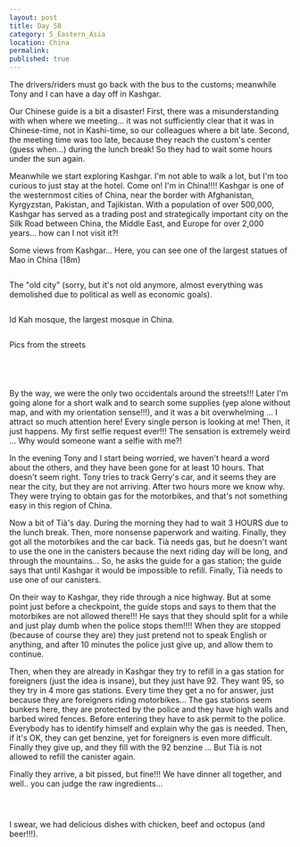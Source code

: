 ```yaml
---
layout: post
title: Day 58
category: 5_Eastern_Asia
location: China
permalink: 
published: true
---
```


The drivers/riders must go back with the bus to the customs; meanwhile Tony and I can have a day off in Kashgar.

Our Chinese guide is a bit a disaster! First, there was a misunderstanding with when where we meeting... it was not sufficiently clear that it was in Chinese-time, not in Kashi-time, so our colleagues where a bit late. Second, the meeting time was too late, because they reach the custom's center (guess when...) during the lunch break! So they had to wait some hours under the sun again.

Meanwhile we start exploring Kashgar. I'm not able to walk a lot, but I'm too curious to just stay at the hotel. Come on! I'm in China!!!! Kashgar is one of the westernmost cities of China, near the border with Afghanistan, Kyrgyzstan, Pakistan, and Tajikistan. With a population of over 500,000, Kashgar has served as a trading post and strategically important city on the Silk Road between China, the Middle East, and Europe for over 2,000 years... how can I not visit it?!

Some views from Kashgar... Here, you can see one of the largest statues of Mao in China (18m)

<p><a
href="https://lh3.googleusercontent.com/KA2D4c55Q_qyk-Gj1qqh7g53pCdq1_jolVTqon8D6PUooUlhaZHH-Nn0Mn-8qZjTXwo5UyUvehxfI_NOs-z6oxieYs9SaynpcF-pQ6eULl1A1s21MVkhKW2dEZ6tosytZyKplyZgy5cQJPSukAyVjdVIcQx62CxaMZqiVkeu1zKdDkll9zeh_uiVRgdsu5bD0hMzQHMvbRwUN673wp-OTDlZwnqj7n7Ar9qWwpFnrfqav7EDOVrQz3HUrfQc5BgL2r6RDvvgHEbK5wmzi3Gn6u1a_mf0Q-PAsQT_JWHtTyJjLoXyOjPeD3bY5r9qU6iwJ2-2LqjwmVOnmiDjRy6vqp-f0mteqWm_vxOjtpzgE_2WuQhBb5S5vcd8nc1hqmGHiFNSPKq3lue2o4AU4_o9xqsKsv2JaTIKoF5JwXWY-38viK_9WcRmZskgHPq-P9wN6Rj7WNfKw9VqDJhRRooYMJ3zxNbNt62mf9-lXjssx8VUlH65r1X1Jm8DFwRtuAfzvARbnbGL22I53xs-Pkg5w-udOE1FlvpOAd5p_aHkRDu3VtxIOYOIEzCeic7lvNWoMGTfFbQt42mPxVOv6TwwnlwLev-GrRIhDq66QHzyKVOu-4D7i13AwType9edrIbW7eNU_1xPG7ZmA9AziUAsbynohDGwpCw1JxJef1cZqiJu4A-37tYfcOq8Ag=w1184-h789-no"><img 
src="https://lh3.googleusercontent.com/KA2D4c55Q_qyk-Gj1qqh7g53pCdq1_jolVTqon8D6PUooUlhaZHH-Nn0Mn-8qZjTXwo5UyUvehxfI_NOs-z6oxieYs9SaynpcF-pQ6eULl1A1s21MVkhKW2dEZ6tosytZyKplyZgy5cQJPSukAyVjdVIcQx62CxaMZqiVkeu1zKdDkll9zeh_uiVRgdsu5bD0hMzQHMvbRwUN673wp-OTDlZwnqj7n7Ar9qWwpFnrfqav7EDOVrQz3HUrfQc5BgL2r6RDvvgHEbK5wmzi3Gn6u1a_mf0Q-PAsQT_JWHtTyJjLoXyOjPeD3bY5r9qU6iwJ2-2LqjwmVOnmiDjRy6vqp-f0mteqWm_vxOjtpzgE_2WuQhBb5S5vcd8nc1hqmGHiFNSPKq3lue2o4AU4_o9xqsKsv2JaTIKoF5JwXWY-38viK_9WcRmZskgHPq-P9wN6Rj7WNfKw9VqDJhRRooYMJ3zxNbNt62mf9-lXjssx8VUlH65r1X1Jm8DFwRtuAfzvARbnbGL22I53xs-Pkg5w-udOE1FlvpOAd5p_aHkRDu3VtxIOYOIEzCeic7lvNWoMGTfFbQt42mPxVOv6TwwnlwLev-GrRIhDq66QHzyKVOu-4D7i13AwType9edrIbW7eNU_1xPG7ZmA9AziUAsbynohDGwpCw1JxJef1cZqiJu4A-37tYfcOq8Ag=w1184-h789-no" class="oversize" alt=""></a></p>

The "old city" (sorry, but it's not old anymore, almost everything was demolished due to political as well as economic goals).

<p><a
href="https://lh3.googleusercontent.com/RnS24AhHgW838-rOwXNeWY3zVL5KdOB1YFm0TUU0UyFHVFo-aThrWJw2R-y4KzCEEWO5YVQMpmxcXLaY67YAUtNtW3BqXuRurDbQvVQCVXZtb1GuOfqzsbDWqFbMyIg11BiNNHw8qFmTOf1FUDAFrT5-YA5tOsB_qG4TMU10GiXQgKlIpO2lB6NfsGInAr-TaaNH0D_-yqYcaGfRuNjtJWHqEtPaKrf0y1alJqT7zvNf9glg6fwsekexHvvxuZWkQH_abNOliB81R-LLx9ROC-3vii2zCQpKqo5sUCrFitFBNyxCkfLgKzoOPX_CILw4Pfsf66iN_OEfiC8us8wLzDS8RKlvMsh4hvH2tpC8_feKZ5r1GPXy6ZQtEZlAkEEfjdm0tx7szPGc90lO-P4CNLFKv6WFnhmW2fC0BCLIyyQ7O5ra8038xR5yvc1v7Gw98H7GoZlya4SxsDXvp0kF-2Q5F8S2GdxgxO1AlItPtHbLOYwGiAEQTrzz742qZah3w5QAepxQnsuDwrY0Mz3F37P_HAggy-aT0wK-WxWyC5hcQ8p2xEaYaNnT_hJLqCpmngoVk4QXoPpPZ4ltxLSSS4JKh0UNZ5ZH5VBxDrbVF9xDAD_SWdAu8tahTqcmKKmB8ZqkWhWWX8nzdYqRkYJ2G8r5rnRXl8d57_GycCJHuzYNLNmtKXGz3oUbUg=w1051-h788-no"><img 
src="https://lh3.googleusercontent.com/RnS24AhHgW838-rOwXNeWY3zVL5KdOB1YFm0TUU0UyFHVFo-aThrWJw2R-y4KzCEEWO5YVQMpmxcXLaY67YAUtNtW3BqXuRurDbQvVQCVXZtb1GuOfqzsbDWqFbMyIg11BiNNHw8qFmTOf1FUDAFrT5-YA5tOsB_qG4TMU10GiXQgKlIpO2lB6NfsGInAr-TaaNH0D_-yqYcaGfRuNjtJWHqEtPaKrf0y1alJqT7zvNf9glg6fwsekexHvvxuZWkQH_abNOliB81R-LLx9ROC-3vii2zCQpKqo5sUCrFitFBNyxCkfLgKzoOPX_CILw4Pfsf66iN_OEfiC8us8wLzDS8RKlvMsh4hvH2tpC8_feKZ5r1GPXy6ZQtEZlAkEEfjdm0tx7szPGc90lO-P4CNLFKv6WFnhmW2fC0BCLIyyQ7O5ra8038xR5yvc1v7Gw98H7GoZlya4SxsDXvp0kF-2Q5F8S2GdxgxO1AlItPtHbLOYwGiAEQTrzz742qZah3w5QAepxQnsuDwrY0Mz3F37P_HAggy-aT0wK-WxWyC5hcQ8p2xEaYaNnT_hJLqCpmngoVk4QXoPpPZ4ltxLSSS4JKh0UNZ5ZH5VBxDrbVF9xDAD_SWdAu8tahTqcmKKmB8ZqkWhWWX8nzdYqRkYJ2G8r5rnRXl8d57_GycCJHuzYNLNmtKXGz3oUbUg=w1051-h788-no" class="oversize" alt=""></a></p>

Id Kah mosque, the largest mosque in China.

<p><a
href="https://lh3.googleusercontent.com/xaSoiJq371Jk35R32XvMy7QxGWWOeKXSTUyji6e-22U3jv3myvvZWZDVEy4Lo7xUXzoQ_aNclsr_4cV16i7_r4l0Wl-KwfVjUY2J3vm6iUAUyq1o0AGpTYop_QQpyjpg2jBKPuKmXbStvUhaARedqfC1ZDpg4VYok_tQvmA8a2FnuopUd0enL6E_eQ24DZY8fBsHQ3q9E7ZE_9DokzJE-hs22CkqCkp_N0QSV_sVGY8Lf85jqCx86AZ1b4edHOEBD_gj8f2n4zVgcat1Qt-Q1nCWnCOcwlH7N3i8okyIWWUOjKVbsrgYM4pVWKCtV02CjKNzqRs2Mr2fh7tO14y9Wk_OXGS0qaW_VKH6ngLr-QkGQFH35Ki595UAuUEUpUcykCAjoMwhg5jmHA8GsC2IHmrCqECrqwreyB_n1pDBdMO-RItebfEgBTXm_5f9K1Ruhxl0OY3K1Z3QFstlklhnecADFnSe8aUdhLA3YPZvT5h4R1Lmbg_0dQOcVun-GIN0xv4C_OdBlmzcPOhE9yUDpEik-1aIuh-ugm7ErK7wkYKxLEg0FfAkHYr1JKzskMTVewd3ExOuuFAKmsAPxYuOGeiFTV8-O4PaUc4coO6OzPxVUR299ZDMhRv6cDgVv6IIVMhTzHNLXBnmE2HJJWEUwVODPVZGG_urMnjeJ_cG3trCzpORT70-ZeYasQ=w1052-h789-no"><img 
src="https://lh3.googleusercontent.com/xaSoiJq371Jk35R32XvMy7QxGWWOeKXSTUyji6e-22U3jv3myvvZWZDVEy4Lo7xUXzoQ_aNclsr_4cV16i7_r4l0Wl-KwfVjUY2J3vm6iUAUyq1o0AGpTYop_QQpyjpg2jBKPuKmXbStvUhaARedqfC1ZDpg4VYok_tQvmA8a2FnuopUd0enL6E_eQ24DZY8fBsHQ3q9E7ZE_9DokzJE-hs22CkqCkp_N0QSV_sVGY8Lf85jqCx86AZ1b4edHOEBD_gj8f2n4zVgcat1Qt-Q1nCWnCOcwlH7N3i8okyIWWUOjKVbsrgYM4pVWKCtV02CjKNzqRs2Mr2fh7tO14y9Wk_OXGS0qaW_VKH6ngLr-QkGQFH35Ki595UAuUEUpUcykCAjoMwhg5jmHA8GsC2IHmrCqECrqwreyB_n1pDBdMO-RItebfEgBTXm_5f9K1Ruhxl0OY3K1Z3QFstlklhnecADFnSe8aUdhLA3YPZvT5h4R1Lmbg_0dQOcVun-GIN0xv4C_OdBlmzcPOhE9yUDpEik-1aIuh-ugm7ErK7wkYKxLEg0FfAkHYr1JKzskMTVewd3ExOuuFAKmsAPxYuOGeiFTV8-O4PaUc4coO6OzPxVUR299ZDMhRv6cDgVv6IIVMhTzHNLXBnmE2HJJWEUwVODPVZGG_urMnjeJ_cG3trCzpORT70-ZeYasQ=w1052-h789-no" class="oversize" alt=""></a></p>

Pics from the streets

<p><a
href="https://lh3.googleusercontent.com/1KRTwCjS-4yTG2ozXmN0vjM0GkMzSBt4MXj0kscgsyFl73biRxCCL9gzwZ9-U62dhUN-BYlKIT9_iCohxEhZSH7-KqYbV2UQK0KvYbqxMF_B6Oe9u5Yp9PkuFD_7w8wRgJm91sNiU27S2DPqv90wzlfN4DrE5R9rVdp3VTItgbh5VxvAC-U7DrAxDB4lHtIKdo1XMPLcfEsYQ0VmwW5Bn-sQ8yxq5Zay7pDTQPxAVZXp5zIT7twSFEoAgALyyWEKRP3bdZ91hXcqmkm6283lwe_Qa9V0257T_-2vcJqHdwCHKJSwvTnSUIQe02gP0jIixcJmL2xekgFKBVEJSsxR5SXgoy4iqzEH7syNSuZ7_P_y_lYUNxvGzXttVZngmKRhyegMEeo-D0-AxPAyyqzzTEPjgjppA3In6FNRO2zvt7SJH_3PTjpmfJGuN-CMxvlSjETNEY_yc8vGQabAmplLP9CFfASxyvdC_CIvkESjJSB5RCJ0KciJmukxUmeB1UwhWftaMyNzTUXEUfY0oEteyK98YqV8eQuMWklJFO_8EpyQiiRLuHfIuXqMhO3gMt_dh1b3AXsVO2zzsle7AjEaNTBWDnBqgvAtRKJNR_wyy-2H77tajzL0PieErIj1TaltlKT-PpwWZ8YgdOjsarGfwe9VsdHArlTgjH8w1WqUBLiClOOD1YNO77WcsA=w840-h630-no"><img 
src="https://lh3.googleusercontent.com/1KRTwCjS-4yTG2ozXmN0vjM0GkMzSBt4MXj0kscgsyFl73biRxCCL9gzwZ9-U62dhUN-BYlKIT9_iCohxEhZSH7-KqYbV2UQK0KvYbqxMF_B6Oe9u5Yp9PkuFD_7w8wRgJm91sNiU27S2DPqv90wzlfN4DrE5R9rVdp3VTItgbh5VxvAC-U7DrAxDB4lHtIKdo1XMPLcfEsYQ0VmwW5Bn-sQ8yxq5Zay7pDTQPxAVZXp5zIT7twSFEoAgALyyWEKRP3bdZ91hXcqmkm6283lwe_Qa9V0257T_-2vcJqHdwCHKJSwvTnSUIQe02gP0jIixcJmL2xekgFKBVEJSsxR5SXgoy4iqzEH7syNSuZ7_P_y_lYUNxvGzXttVZngmKRhyegMEeo-D0-AxPAyyqzzTEPjgjppA3In6FNRO2zvt7SJH_3PTjpmfJGuN-CMxvlSjETNEY_yc8vGQabAmplLP9CFfASxyvdC_CIvkESjJSB5RCJ0KciJmukxUmeB1UwhWftaMyNzTUXEUfY0oEteyK98YqV8eQuMWklJFO_8EpyQiiRLuHfIuXqMhO3gMt_dh1b3AXsVO2zzsle7AjEaNTBWDnBqgvAtRKJNR_wyy-2H77tajzL0PieErIj1TaltlKT-PpwWZ8YgdOjsarGfwe9VsdHArlTgjH8w1WqUBLiClOOD1YNO77WcsA=w840-h630-no" class="oversize" alt=""></a></p>

<p><a
href="https://lh3.googleusercontent.com/E4_SdJgHknNnF7MK5Ox_Q3QC6G_60md0V68ONGKY1vERcnVU9znEL9kOlH6hd2QUGeVDfsG6o3eyVUW-28Bw85tssQcxafbUyeoURlVXRmTnsPv2aD_qWK4NGeXbhrYMA0B0d8EdWRDeZStmZZQudP2JPTfUyRdTc-WGSGq2V8Tzv2ioT1DfkQhIdqsxszI5S3mg5KOMrQalkq-OA-4qlM-QO9wf-86Nln2qDgpviBZE88WtRQpnAhxIH1vnD3IbttCKvhnKI0YOKniQWka4wvow5oNypNLuL2t8gDL5ws4svYgM81mKvPH5zg5GtDN1NrPtEMkLTzB4Dc7GWIx2vDHTX-Z_hFIIY7vOwUI-7PIM_dpTxrhnckgiEKuGrubSSsn9QINOmk9smiDPRGRWyaTsv3v3PvK38bQb842_fYQh-SVIMttNP36AAeS0gviWpdIN7D8-v7P_Wr7QTnq2htOs7uxn3N1BjadqFGD21bd65rb7tDi7RibbnxV9HPmTsh6DiSWHJuFZC3Tsl76ssobRpIiqqm1-jrURnSDpJJgBqntOrEnLoaNfRynwmt8sVPEwrwl55yRbSfCyZAHWi5saQ-bzQ1yD8rU9bMaWTbKNbM332Ik-ch_KOrgACdKKAvb0W_3LO1-vjNn-w4mn7zo1AizMjd7xV2K8gTf93lgwNIsR-YK-kpX0tA=w1052-h789-no"><img 
src="https://lh3.googleusercontent.com/E4_SdJgHknNnF7MK5Ox_Q3QC6G_60md0V68ONGKY1vERcnVU9znEL9kOlH6hd2QUGeVDfsG6o3eyVUW-28Bw85tssQcxafbUyeoURlVXRmTnsPv2aD_qWK4NGeXbhrYMA0B0d8EdWRDeZStmZZQudP2JPTfUyRdTc-WGSGq2V8Tzv2ioT1DfkQhIdqsxszI5S3mg5KOMrQalkq-OA-4qlM-QO9wf-86Nln2qDgpviBZE88WtRQpnAhxIH1vnD3IbttCKvhnKI0YOKniQWka4wvow5oNypNLuL2t8gDL5ws4svYgM81mKvPH5zg5GtDN1NrPtEMkLTzB4Dc7GWIx2vDHTX-Z_hFIIY7vOwUI-7PIM_dpTxrhnckgiEKuGrubSSsn9QINOmk9smiDPRGRWyaTsv3v3PvK38bQb842_fYQh-SVIMttNP36AAeS0gviWpdIN7D8-v7P_Wr7QTnq2htOs7uxn3N1BjadqFGD21bd65rb7tDi7RibbnxV9HPmTsh6DiSWHJuFZC3Tsl76ssobRpIiqqm1-jrURnSDpJJgBqntOrEnLoaNfRynwmt8sVPEwrwl55yRbSfCyZAHWi5saQ-bzQ1yD8rU9bMaWTbKNbM332Ik-ch_KOrgACdKKAvb0W_3LO1-vjNn-w4mn7zo1AizMjd7xV2K8gTf93lgwNIsR-YK-kpX0tA=w1052-h789-no" class="oversize" alt=""></a></p>

<p><a
href="https://lh3.googleusercontent.com/fFVLKJieKz47RUf5G-ORRqdiAHDXZkh_LbRzGV1dd2eyLGuE_thJ_a0rTDfHr8Rb7Bm28aXrsEGBdqmCTzm4xpqPyHc3Px6ATRgykfcqpKBECplz3NgG1xO0K6M6U48taQ3nUj-KV644n-bSxazkauCcJ5BDqExXIv6zp4a_p7M47ELaWDtjBtTFQ6dOdLHBAZU5KjLGj5z7VCkmIQ8Cq2HJDwrZ0QuwlrulPMj9YYe2dYCW0uImzO9T6OPNq794TPLTmBjTMwGtleUMIOPtY1oK_PQW11WLfhZOPQFe5jRYoMYlXJouNaYBlDhS8mG6wd-axhXV84vh2i12P_eO1v4USeT0WCqZXX65S61XPKOaa0a0soAn3xqHXHz1j092TMwHOZ3AAdM1SytKVCykOp5u5DEqRRFpi0IYHZP4NpPHhcz4Z9YytZVYAy4EqsORDEgI24JQMpHYj3zYCWH52LhGpGbQ6urQQ_MCrJmmvdq7an6ypXR0emzseauoyQagT67Qfo23JhCYohbm7Mv2dA3KWrFBrw64Ht4I6vD31KG7xawn3_DzcfVTfI4kYe4MEhPqJEZrn2cHUccJPRkVgMEZ9PeHph2kB8jt2F2Pl1ntOZlJVjeGJwfLg0gg8iBVONGPJW6ScpLGqBVqPA4uxkuTuPkXS--MGfFOqzIBu0SeTpj2lm5WjqbqkQ=w840-h630-no"><img 
src="https://lh3.googleusercontent.com/fFVLKJieKz47RUf5G-ORRqdiAHDXZkh_LbRzGV1dd2eyLGuE_thJ_a0rTDfHr8Rb7Bm28aXrsEGBdqmCTzm4xpqPyHc3Px6ATRgykfcqpKBECplz3NgG1xO0K6M6U48taQ3nUj-KV644n-bSxazkauCcJ5BDqExXIv6zp4a_p7M47ELaWDtjBtTFQ6dOdLHBAZU5KjLGj5z7VCkmIQ8Cq2HJDwrZ0QuwlrulPMj9YYe2dYCW0uImzO9T6OPNq794TPLTmBjTMwGtleUMIOPtY1oK_PQW11WLfhZOPQFe5jRYoMYlXJouNaYBlDhS8mG6wd-axhXV84vh2i12P_eO1v4USeT0WCqZXX65S61XPKOaa0a0soAn3xqHXHz1j092TMwHOZ3AAdM1SytKVCykOp5u5DEqRRFpi0IYHZP4NpPHhcz4Z9YytZVYAy4EqsORDEgI24JQMpHYj3zYCWH52LhGpGbQ6urQQ_MCrJmmvdq7an6ypXR0emzseauoyQagT67Qfo23JhCYohbm7Mv2dA3KWrFBrw64Ht4I6vD31KG7xawn3_DzcfVTfI4kYe4MEhPqJEZrn2cHUccJPRkVgMEZ9PeHph2kB8jt2F2Pl1ntOZlJVjeGJwfLg0gg8iBVONGPJW6ScpLGqBVqPA4uxkuTuPkXS--MGfFOqzIBu0SeTpj2lm5WjqbqkQ=w840-h630-no" class="oversize" alt=""></a></p>

<p><a
href="https://lh3.googleusercontent.com/rJzNWrLXnzRdK35XRqMMv1Aq64zggq45Tk7Yetz9h0-1z8y8Wbkuyj6hPaO2kAhvuFVyNTnYHx_MeLRNVFRZPcF9Vx0ZHLrjzF8BKanzUKR4ZH5y2rRSkKHgq1U6YbWO--Ck9WMWmb6q0dStL8Fp7gIxTccA7T6fmRFmVuEZCdCKjjH4b9yI9qwJfeYAEUQrFrnCnCepl_aByjtLlUdioKSCQDFbC4-QqxJJH-DAXbJfr1fiq9BDLQW8togoku7H6nfIJVk-r-aa-9MfN1GIASxIKaymroKxKpdWHSUTkURYLfFoOi1xWnlDHZamQKTDC36zEcGv6b5jPCXyLZGOXkPR7ZIwwufrq4PSqnDZWbw3zffz2qG-N9eMa8ddHpv50NzRAL25098MhzUiHKTSM1K-7xLE7epgzuI0kmGoTIa9i3W67lYDJS2HPOsmrSqCUde5nZLe2lzU-i6eUI4r6hbX_MLUuKRMmuYNnWQ4JXR8dnoU9jbXLjaIy3GZYaTDXd_UTWaQmlEaHZmeI28CFxySgsBTjt39ZexkkonGZNlxvF0GHcpkllebKPdNjpw8msawYDOUQC2_aL9BGT0ccodGxKybPb8Mvl_ytTgMTg28oNnIWG6ovRM-xIpWnsAHQgKZSaV4bR81IJrWLI6CtW9W4wkVE78RtcKSs0bstM8GLaigwAlIkX_86A=s789-no"><img 
src="https://lh3.googleusercontent.com/rJzNWrLXnzRdK35XRqMMv1Aq64zggq45Tk7Yetz9h0-1z8y8Wbkuyj6hPaO2kAhvuFVyNTnYHx_MeLRNVFRZPcF9Vx0ZHLrjzF8BKanzUKR4ZH5y2rRSkKHgq1U6YbWO--Ck9WMWmb6q0dStL8Fp7gIxTccA7T6fmRFmVuEZCdCKjjH4b9yI9qwJfeYAEUQrFrnCnCepl_aByjtLlUdioKSCQDFbC4-QqxJJH-DAXbJfr1fiq9BDLQW8togoku7H6nfIJVk-r-aa-9MfN1GIASxIKaymroKxKpdWHSUTkURYLfFoOi1xWnlDHZamQKTDC36zEcGv6b5jPCXyLZGOXkPR7ZIwwufrq4PSqnDZWbw3zffz2qG-N9eMa8ddHpv50NzRAL25098MhzUiHKTSM1K-7xLE7epgzuI0kmGoTIa9i3W67lYDJS2HPOsmrSqCUde5nZLe2lzU-i6eUI4r6hbX_MLUuKRMmuYNnWQ4JXR8dnoU9jbXLjaIy3GZYaTDXd_UTWaQmlEaHZmeI28CFxySgsBTjt39ZexkkonGZNlxvF0GHcpkllebKPdNjpw8msawYDOUQC2_aL9BGT0ccodGxKybPb8Mvl_ytTgMTg28oNnIWG6ovRM-xIpWnsAHQgKZSaV4bR81IJrWLI6CtW9W4wkVE78RtcKSs0bstM8GLaigwAlIkX_86A=s789-no" class="oversize" alt=""></a></p>

By the way, we were the only two occidentals around the streets!!! Later I'm going alone for a short walk and to search some supplies (yep alone without map, and with my orientation sense!!!), and it was a bit overwhelming ... I attract so much attention here! Every single person is looking at me! Then, it just happens. My first selfie request ever!!! The sensation is extremely weird ... Why would someone want a selfie with me?!

In the evening Tony and I start being worried, we haven't heard a word about the others, and they have been gone for at least 10 hours. That doesn't seem right. Tony tries to track Gerry's car, and it seems they are near the city, but they are not arriving. After two hours more we know why. They were trying to obtain gas for the motorbikes, and that's not something easy in this region of China.

Now a bit of Tià's day. During the morning they had to wait 3 HOURS due to the lunch break. Then, more nonsense paperwork and waiting. Finally, they got all the motorbikes and the car back. Tià needs gas, but he doesn't want to use the one in the canisters because the next riding day will be long, and through the mountains... So, he asks the guide for a gas station; the guide says that until Kashgar it would be impossible to refill. Finally, Tià needs to use one of our canisters.

On their way to Kashgar, they ride through a nice highway. But at some point just before a checkpoint, the guide stops and says to them that the motorbikes are not allowed there!!! He says that they should split for a while and just play dumb when the police stops them!!!! When they are stopped (because of course they are) they just pretend not to speak English or anything, and after 10 minutes the police just give up, and allow them to continue.

Then, when they are already in Kashgar they try to refill in a gas station for foreigners (just the idea is insane), but they just have 92. They want 95, so they try in 4 more gas stations. Every time they get a no for answer, just because they are foreigners riding motorbikes... The gas stations seem bunkers here, they are protected by the police and they have high walls and barbed wired fences. Before entering they have to ask permit to the police. Everybody has to identify himself and explain why the gas is needed. Then, if it's OK, they can get benzine, yet for foreigners is even more difficult. Finally they give up, and they fill with the 92 benzine ... But Tià is not allowed to refill the canister again.

Finally they arrive, a bit pissed, but fine!!! We have dinner all together, and well.. you can judge the raw ingredients...

<p><a
href="https://lh3.googleusercontent.com/dsNq5kIZbxFcWk9emgiLSl2kC2quIgSnZqO3tzpiYJP4AGrso7SC_TK8YhnlhUg3105omcrvOJrHzJz1MtQspI5CiGWJB4QCBXLtY_1k1pGia-wtVEvCt8_QxPhIyciokavRZ4dbLRdR0OlaKfRqV6br4LhIbX4yCXBzeWr_e4KvyJ09DZUcPX-Ou3G3kwHpnidNRUhcXl-LbpABrL6z-UqkRkXJmte9EekP1JWacGUEngrP9OSjFr7e2XV5_FDh1t_nEuL2TG4673AnPN1mjOIxDUZrEdJUdu18o6iZ_4ihYUrkj8-aQ9S7UPyzYY8haqVbKk7YxYxUrnA6hHijEOetusNRV4U6AxsnuS4w9xgBtXc-dn0i76C7l8SE-T2ONEbxTrh1PkeIr2mePTI7F3Bb13haO2KcFz7pi9HHHlQOXU_xMLuXpMG18TSGn0m0hTjlONqTqVBt7es38PjVz5PPyjvhYWMkZ3hQ6VtEvg2Lwr9KdGyEx0d7xD1dYi7B9TeJ6GgtVdTg5-PwgFpetR9jJEwoeudIil2PhkBy5Rx5W72UNMIvgaHxI1EOcpDd0XJwett9eXB5Tr4SttApIAXpWRbwVmCr-iWeyGDWga5y9O-W1c-bLVGZfxwsFKZmLin-sYl7Zvz0LQ1o4L7cGsr9ImNw0lfj6ZYjoaAX1azLG_N_PH-n9XeR3A=w1076-h789-no"><img 
src="https://lh3.googleusercontent.com/dsNq5kIZbxFcWk9emgiLSl2kC2quIgSnZqO3tzpiYJP4AGrso7SC_TK8YhnlhUg3105omcrvOJrHzJz1MtQspI5CiGWJB4QCBXLtY_1k1pGia-wtVEvCt8_QxPhIyciokavRZ4dbLRdR0OlaKfRqV6br4LhIbX4yCXBzeWr_e4KvyJ09DZUcPX-Ou3G3kwHpnidNRUhcXl-LbpABrL6z-UqkRkXJmte9EekP1JWacGUEngrP9OSjFr7e2XV5_FDh1t_nEuL2TG4673AnPN1mjOIxDUZrEdJUdu18o6iZ_4ihYUrkj8-aQ9S7UPyzYY8haqVbKk7YxYxUrnA6hHijEOetusNRV4U6AxsnuS4w9xgBtXc-dn0i76C7l8SE-T2ONEbxTrh1PkeIr2mePTI7F3Bb13haO2KcFz7pi9HHHlQOXU_xMLuXpMG18TSGn0m0hTjlONqTqVBt7es38PjVz5PPyjvhYWMkZ3hQ6VtEvg2Lwr9KdGyEx0d7xD1dYi7B9TeJ6GgtVdTg5-PwgFpetR9jJEwoeudIil2PhkBy5Rx5W72UNMIvgaHxI1EOcpDd0XJwett9eXB5Tr4SttApIAXpWRbwVmCr-iWeyGDWga5y9O-W1c-bLVGZfxwsFKZmLin-sYl7Zvz0LQ1o4L7cGsr9ImNw0lfj6ZYjoaAX1azLG_N_PH-n9XeR3A=w1076-h789-no" class="oversize" alt=""></a></p>

<p><a
href="https://lh3.googleusercontent.com/k6eZU3Sa6VZ-ldgWofSPHjDV1a_P7QGJ28l_uQc9fybmJb_eq3SeUW2eu9HClPw3hciR4pdPReo6uqnL94tpgk3dZmkuRIcU7Lk-nI5nDZ4WRVHI9L5LCsM94V-vIxtFKBsYQRwfIl3_88GjDax4HLqTdtGQVfzsOgOEKbZFp04YWeEV266EvXEtiFHeKq5B1riF36NVjsYqqapF70VBV_L3GRDV2gCWF_cLLPBnquPeJ7s2GhFkYfx243WwX9TIlZvKtB-FcLQ77xeWlK7GzBip14tZ7Veh9bQNhZP-Lz8hPrN1dHi6KosMCmYOjYGPJSLcVFpZnGasJWl8_nQNszcXeEc1T4ORn6XcSLwAalH1fqXBrt7BzyFA-zZAaauRcX6NOp2gnQpVgPrC7-uW8BQkw5-u1dMs5UZJU9J0E8BRPq8Idefb7PsMezTQ5LZVd8Ganr4ZFglu9IXeGWyKA_QYZd8-TmSRRwtca08M9xIamvJRltM0Ujg6E84wTkWYYm_n6DGgzR8i7ncK1O7Nzdd_6uP_I9mcvzDjM3-lFtWYc68Jfesos0ZUXCS1wLMqvt_KE2CLkrWZ3yR9vi5jDrPxSoEyTvZLIPxLO9m21xL4220EvBCLbjZRYBpLL5PBltNYPuRdvIX19AdIZqtX4E4rVgXH-wRru1AhzYA9E1Zt0jtxbLc-Trw2pw=w1052-h789-no"><img 
src="https://lh3.googleusercontent.com/k6eZU3Sa6VZ-ldgWofSPHjDV1a_P7QGJ28l_uQc9fybmJb_eq3SeUW2eu9HClPw3hciR4pdPReo6uqnL94tpgk3dZmkuRIcU7Lk-nI5nDZ4WRVHI9L5LCsM94V-vIxtFKBsYQRwfIl3_88GjDax4HLqTdtGQVfzsOgOEKbZFp04YWeEV266EvXEtiFHeKq5B1riF36NVjsYqqapF70VBV_L3GRDV2gCWF_cLLPBnquPeJ7s2GhFkYfx243WwX9TIlZvKtB-FcLQ77xeWlK7GzBip14tZ7Veh9bQNhZP-Lz8hPrN1dHi6KosMCmYOjYGPJSLcVFpZnGasJWl8_nQNszcXeEc1T4ORn6XcSLwAalH1fqXBrt7BzyFA-zZAaauRcX6NOp2gnQpVgPrC7-uW8BQkw5-u1dMs5UZJU9J0E8BRPq8Idefb7PsMezTQ5LZVd8Ganr4ZFglu9IXeGWyKA_QYZd8-TmSRRwtca08M9xIamvJRltM0Ujg6E84wTkWYYm_n6DGgzR8i7ncK1O7Nzdd_6uP_I9mcvzDjM3-lFtWYc68Jfesos0ZUXCS1wLMqvt_KE2CLkrWZ3yR9vi5jDrPxSoEyTvZLIPxLO9m21xL4220EvBCLbjZRYBpLL5PBltNYPuRdvIX19AdIZqtX4E4rVgXH-wRru1AhzYA9E1Zt0jtxbLc-Trw2pw=w1052-h789-no" class="oversize" alt=""></a></p>

<p><a
href="https://lh3.googleusercontent.com/vLJnFRpMDFncsXmrO7P_ISQk9hGcEuAxBmmcD-rNZ56zUu94TrbgpHCA-exP8GIGbZPWulHi6xbMY2rDF_zg9afA3KtQOMkYL3Ygvn1IMYFb9gqJblFLqJv5juV93BczZMSzHqYAZwJzRy4yeTMwU8raTjHkZFrPUzCesSQcGUL2m32j4u9Qqt_8nUjrAhLM41jZ-VIaQULbG-dujesh5LMQfBJYCqLrCAh-OXRTlBPZNDrz5j71Vn3YmUVqlxgEJvTEXVUlvMvBlL7eC2yhbtv0jMk8Ft5rPDTAfZ1JuEPbmFtadVJWJNArZqd0qlWIG43l_Bbah6O94r0yquuhvXI9EWyWxRHtoxcZ6U6Q4nXd_ke9X72m8U8eFXDYt0X53mJJ8AZ-jFHEwEwNqs5huyX91NeNiY4gBIYnHZLHU3a0eJQksSJ4VAoIRF_VtBh1D_9X9vymybcv6-wc_N6ECAVypPFvx7ZxSz6jtcW3d6pmnz12eehpJ6uZ0OwccIb8qUuMTglvFHyDBmuie9ybO7jUXwJ-LbhK_RImJ9cZBNbW1gldf4NJXE9zsRFtrX85mv8p1Mu_KZveVDim9GIdxSs4xZEhbxtyk7WRFs47RWk3vW0ahR_l7PTeS0iIuQ2PntCMinIRXVOGCoP43PL_xhly_GTmjRM4qwh7yZjDgZT-qqeZ-IyCdV55Aw=w840-h630-no"><img 
src="https://lh3.googleusercontent.com/vLJnFRpMDFncsXmrO7P_ISQk9hGcEuAxBmmcD-rNZ56zUu94TrbgpHCA-exP8GIGbZPWulHi6xbMY2rDF_zg9afA3KtQOMkYL3Ygvn1IMYFb9gqJblFLqJv5juV93BczZMSzHqYAZwJzRy4yeTMwU8raTjHkZFrPUzCesSQcGUL2m32j4u9Qqt_8nUjrAhLM41jZ-VIaQULbG-dujesh5LMQfBJYCqLrCAh-OXRTlBPZNDrz5j71Vn3YmUVqlxgEJvTEXVUlvMvBlL7eC2yhbtv0jMk8Ft5rPDTAfZ1JuEPbmFtadVJWJNArZqd0qlWIG43l_Bbah6O94r0yquuhvXI9EWyWxRHtoxcZ6U6Q4nXd_ke9X72m8U8eFXDYt0X53mJJ8AZ-jFHEwEwNqs5huyX91NeNiY4gBIYnHZLHU3a0eJQksSJ4VAoIRF_VtBh1D_9X9vymybcv6-wc_N6ECAVypPFvx7ZxSz6jtcW3d6pmnz12eehpJ6uZ0OwccIb8qUuMTglvFHyDBmuie9ybO7jUXwJ-LbhK_RImJ9cZBNbW1gldf4NJXE9zsRFtrX85mv8p1Mu_KZveVDim9GIdxSs4xZEhbxtyk7WRFs47RWk3vW0ahR_l7PTeS0iIuQ2PntCMinIRXVOGCoP43PL_xhly_GTmjRM4qwh7yZjDgZT-qqeZ-IyCdV55Aw=w840-h630-no" class="oversize" alt=""></a></p>

I swear, we had delicious dishes with chicken, beef and octopus (and beer!!!). 
